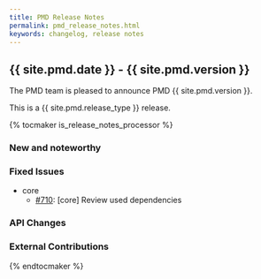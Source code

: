 ```yaml
---
title: PMD Release Notes
permalink: pmd_release_notes.html
keywords: changelog, release notes
---
```


## {{ site.pmd.date }} - {{ site.pmd.version }}

The PMD team is pleased to announce PMD {{ site.pmd.version }}.

This is a {{ site.pmd.release_type }} release.

{% tocmaker is_release_notes_processor %}

### New and noteworthy

### Fixed Issues
*   core
    *   [#710](https://github.com/pmd/pmd/issues/710): \[core] Review used dependencies

### API Changes

### External Contributions

{% endtocmaker %}

